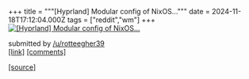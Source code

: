 +++
title = """[Hyprland] Modular config of NixOS..."""
date = 2024-11-18T17:12:04.000Z
tags = ["reddit","wm"]
+++
[![[Hyprland] Modular config of NixOS...](https://preview.redd.it/xs90w6480p1e1.png?width=640&crop=smart&auto=webp&s=4e4472ba2f35c01b842f02874d72c07c6f300642 "[Hyprland] Modular config of NixOS...")](https://www.reddit.com/r/unixporn/comments/1gu9sr3/hyprland_modular_config_of_nixos/)

submitted by [/u/rotteegher39](https://www.reddit.com/user/rotteegher39)  
[\[link\]](https://i.redd.it/xs90w6480p1e1.png) [\[comments\]](https://www.reddit.com/r/unixporn/comments/1gu9sr3/hyprland_modular_config_of_nixos/)

[[source]](https://www.reddit.com/r/unixporn/comments/1gu9sr3/hyprland_modular_config_of_nixos/)
